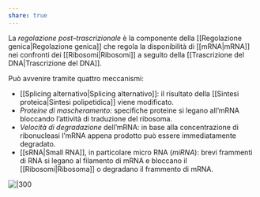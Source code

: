 ```yaml
---
share: true
---
```

La *regolazione post–trascrizionale* è la componente della [[Regolazione genica|Regolazione genica]] che regola la disponibilità di [[mRNA|mRNA]] nei confronti dei [[Ribosomi|Ribosomi]] a seguito della [[Trascrizione del DNA|Trascrizione del DNA]].

Può avvenire tramite quattro meccanismi:
- [[Splicing alternativo|Splicing alternativo]]: il risultato della [[Sintesi proteica|Sintesi polipetidica]] viene modificato.
- *Proteine di mascheramento:* specifiche proteine si legano all’mRNA bloccando l’attività di traduzione del ribosoma.
- *Velocità di degradazione* dell’mRNA: in base alla concentrazione di ribonucleasi l’mRNA appena prodotto può essere immediatamente degradato.
- [[sRNA|Small RNA]], in particolare micro RNA (*miRNA*): brevi frammenti di RNA si legano al filamento di mRNA e bloccano il [[Ribosomi|Ribosoma]] o degradano il frammento di mRNA.

![|300](407527da7f1a339905b236bd7f75b2ef_MD5%201.png)